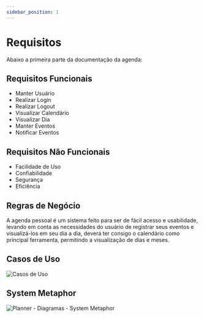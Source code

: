 ```yaml
---
sidebar_position: 1
---
```


# Requisitos

Abaixo a primeira parte da documentação da agenda:

## Requisitos Funcionais

- Manter Usuário
- Realizar Login
- Realizar Logout
- Visualizar Calendário
- Visualizar Dia
- Manter Eventos
- Notificar Eventos

## Requisitos Não Funcionais

- Facilidade de Uso
- Confiabilidade
- Segurança
- Eficiência

## Regras de Negócio

A agenda pessoal é um sistema feito para ser de fácil acesso e usabilidade, levando em conta as necessidades do usuário de registrar seus eventos e visualizá-los em seu dia a dia, deverá ter consigo o calendário como principal ferramenta, permitindo a visualização de dias e meses.


## Casos de Uso

![Casos de Uso](https://user-images.githubusercontent.com/42842871/215562273-3daa7b61-ef6b-4a79-9035-aed0425124ad.png "Casos de Uso da Agenda")

## System Metaphor

![Planner - Diagramas - System Metaphor](https://user-images.githubusercontent.com/42842871/215562888-4e1494c5-077f-4fff-9a8f-83fa680d6486.png "System Metaphor da Agenda")



